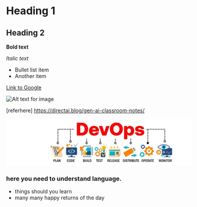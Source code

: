 # Heading 1
## Heading 2

**Bold text**

*Italic text*

- Bullet list item
- Another item

[Link to Google](https://www.google.com)

![Alt text for image](image-url.jpg)

 [referhere] https://directai.blog/gen-ai-classroom-notes/


![alt text](1696321658724.jpg)



### here you need to understand language.
- things should you learn
- many many happy returns of the day
